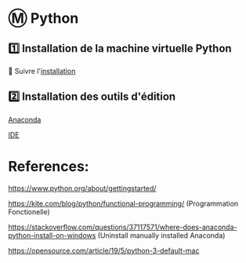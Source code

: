 # :m: Python

## :one: Installation de la machine virtuelle Python

:snake: Suivre l'[installation](installation.md)

## :two: Installation des outils d'édition

[Anaconda](Anaconda.md)

[IDE](IDE.md)



# References:

https://www.python.org/about/gettingstarted/

https://kite.com/blog/python/functional-programming/ (Programmation Fonctionelle)

https://stackoverflow.com/questions/37117571/where-does-anaconda-python-install-on-windows (Uninstall manually installed Anaconda)

https://opensource.com/article/19/5/python-3-default-mac

